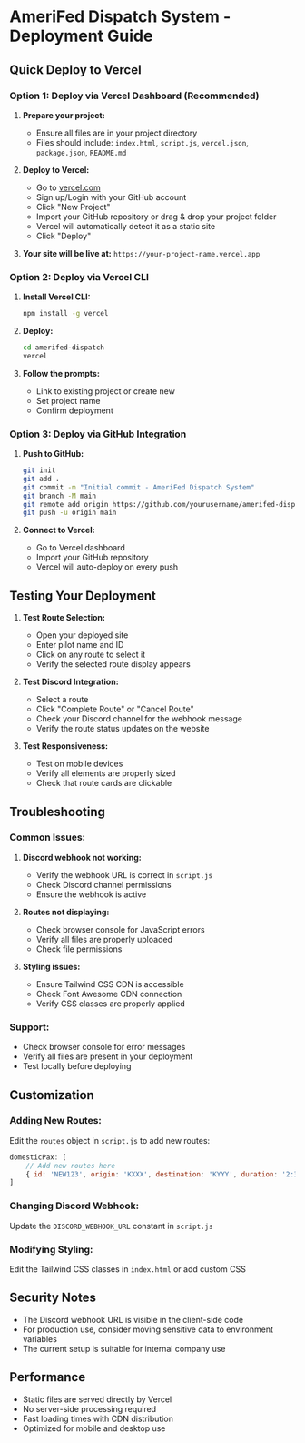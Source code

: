 # AmeriFed Dispatch System - Deployment Guide

## Quick Deploy to Vercel

### Option 1: Deploy via Vercel Dashboard (Recommended)

1. **Prepare your project:**
   - Ensure all files are in your project directory
   - Files should include: `index.html`, `script.js`, `vercel.json`, `package.json`, `README.md`

2. **Deploy to Vercel:**
   - Go to [vercel.com](https://vercel.com)
   - Sign up/Login with your GitHub account
   - Click "New Project"
   - Import your GitHub repository or drag & drop your project folder
   - Vercel will automatically detect it as a static site
   - Click "Deploy"

3. **Your site will be live at:** `https://your-project-name.vercel.app`

### Option 2: Deploy via Vercel CLI

1. **Install Vercel CLI:**
   ```bash
   npm install -g vercel
   ```

2. **Deploy:**
   ```bash
   cd amerifed-dispatch
   vercel
   ```

3. **Follow the prompts:**
   - Link to existing project or create new
   - Set project name
   - Confirm deployment

### Option 3: Deploy via GitHub Integration

1. **Push to GitHub:**
   ```bash
   git init
   git add .
   git commit -m "Initial commit - AmeriFed Dispatch System"
   git branch -M main
   git remote add origin https://github.com/yourusername/amerifed-dispatch.git
   git push -u origin main
   ```

2. **Connect to Vercel:**
   - Go to Vercel dashboard
   - Import your GitHub repository
   - Vercel will auto-deploy on every push

## Testing Your Deployment

1. **Test Route Selection:**
   - Open your deployed site
   - Enter pilot name and ID
   - Click on any route to select it
   - Verify the selected route display appears

2. **Test Discord Integration:**
   - Select a route
   - Click "Complete Route" or "Cancel Route"
   - Check your Discord channel for the webhook message
   - Verify the route status updates on the website

3. **Test Responsiveness:**
   - Test on mobile devices
   - Verify all elements are properly sized
   - Check that route cards are clickable

## Troubleshooting

### Common Issues:

1. **Discord webhook not working:**
   - Verify the webhook URL is correct in `script.js`
   - Check Discord channel permissions
   - Ensure the webhook is active

2. **Routes not displaying:**
   - Check browser console for JavaScript errors
   - Verify all files are properly uploaded
   - Check file permissions

3. **Styling issues:**
   - Ensure Tailwind CSS CDN is accessible
   - Check Font Awesome CDN connection
   - Verify CSS classes are properly applied

### Support:

- Check browser console for error messages
- Verify all files are present in your deployment
- Test locally before deploying

## Customization

### Adding New Routes:
Edit the `routes` object in `script.js` to add new routes:

```javascript
domesticPax: [
    // Add new routes here
    { id: 'NEW123', origin: 'KXXX', destination: 'KYYY', duration: '2:30', type: 'Domestic Passenger', airline: 'American Airlines' }
]
```

### Changing Discord Webhook:
Update the `DISCORD_WEBHOOK_URL` constant in `script.js`

### Modifying Styling:
Edit the Tailwind CSS classes in `index.html` or add custom CSS

## Security Notes

- The Discord webhook URL is visible in the client-side code
- For production use, consider moving sensitive data to environment variables
- The current setup is suitable for internal company use

## Performance

- Static files are served directly by Vercel
- No server-side processing required
- Fast loading times with CDN distribution
- Optimized for mobile and desktop use
